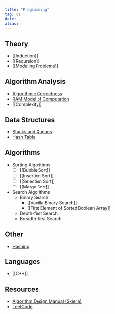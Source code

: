 ```yaml
---
title: "Programming"
tag: cs
date: 
alias:
---
```


## Theory
- [[Induction]]
- [[Recursion]]
- [[Modeling Problems]]

## Algorithm Analysis
- [Algorithmic Correctness](Programming/Algorithmic%20Correctness.md)
- [RAM Model of Computation](Programming/RAM%20Model%20of%20Computation.md)
- [[Complexity]]

## Data Structures
- [Stacks and Queues](Programming/Stacks%20and%20Queues.md)
- [Hash Table](Programming/Hashing.md#Hash%2520Table%257CHash%2520Table)

## Algorithms
- Sorting Algorithms
	- [ ] [[Bubble Sort]]
	- [ ] [[Insertion Sort]]
	- [ ] [[Selection Sort]]
	- [ ] [[Merge Sort]]
- Search Algorithms
	- Binary Search
		- [[Vanilla Binary Search]]
		- [[First Element of Sorted Boolean Array]]
	- Depth-first Search
	- Breadth-first Search

## Other
- [Hashing](Programming/Hashing.md)

## Languages
- [[C++]]

## Resources
- [Algorithm Design Manual (Skiena)](Programming/Algorithm%20Design%20Manual%20(Skiena).md)
- [LeetCode](Programming/LeetCode.md)